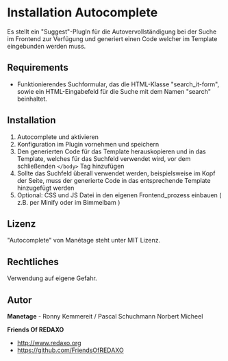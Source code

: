 # Installation Autocomplete

Es stellt ein "Suggest"-PlugIn für die Autovervollständigung bei
der Suche im Frontend zur Verfügung und generiert einen Code welcher im Template
eingebunden werden muss.

## Requirements

* Funktionierendes Suchformular, das die HTML-Klasse "search_it-form",
  sowie ein HTML-Eingabefeld für die Suche mit dem Namen "search" beinhaltet.

## Installation

1. Autocomplete und aktivieren
2. Konfiguration im Plugin vornehmen und speichern
3. Den generierten Code für das Template herauskopieren und in das Template,
   welches für das Suchfeld verwendet wird, vor dem schließenden `</body>` Tag
   hinzufügen
4. Sollte das Suchfeld überall verwendet werden, beispielsweise im Kopf der
   Seite, muss der generierte Code in das entsprechende Template hinzugefügt
   werden
5. Optional: CSS und JS Datei in den eigenen Frontend_prozess einbauen ( z.B.
   per Minify oder im Bimmelbam )

## Lizenz

"Autocomplete" von Manétage steht unter MIT Lizenz.

## Rechtliches

Verwendung auf eigene Gefahr.

## Autor

**Manetage** - Ronny Kemmereit / Pascal Schuchmann
Norbert Micheel

**Friends Of REDAXO**

* http://www.redaxo.org
* https://github.com/FriendsOfREDAXO
